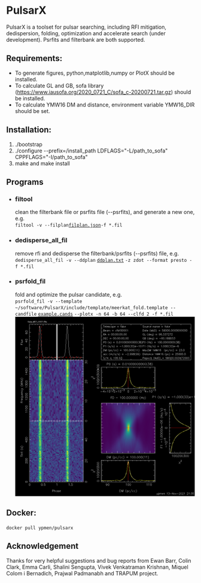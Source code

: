# PulsarX

PulsarX is a toolset for pulsar searching, including RFI mitigation, dedispersion, folding, optimization and accelerate search (under development). Psrfits and filterbank are both supported.

## Requirements:
- To generate figures, python,matplotlib,numpy or PlotX should be installed.
- To calculate GL and GB, sofa library (https://www.iausofa.org/2020_0721_C/sofa_c-20200721.tar.gz) should be installed.
- To calculate YMW16 DM and distance, environment variable YMW16_DIR should be set.

## Installation:
1) ./bootstrap
2) ./configure --prefix=/install\_path LDFLAGS="-L/path_to_sofa" CPPFLAGS="-I/path_to_sofa"
3) make and make install

## Programs

- ### filtool 
  clean the filterbank file or psrfits file (--psrfits), and generate a new one, e.g.\
  `filtool -v --filplan`[`filplan.json`](examples/filplan.json)`-f *.fil`
- ### dedisperse_all_fil
  remove rfi and dedisperse the filterbank/psrfits (--psrfits) file, e.g.\
  `dedisperse_all_fil -v --ddplan` [`ddplan.txt`](examples/ddplan.txt) `-z zdot --format presto -f *.fil`
- ### psrfold_fil
  fold and optimize the pulsar candidate, e.g.\
  `psrfold_fil -v --template ~/software/PulsarX/include/template/meerkat_fold.template --candfile` [`example.cands`](examples/example.cands) `--plotx -n 64 -b 64 --clfd 2 -f *.fil`
  ![](examples/example.png)

## Docker:
`docker pull ypmen/pulsarx`

## Acknowledgement
Thanks for very helpful suggestions and bug reports from Ewan Barr, Colin Clark, Emma Carli, Shalini Sengupta, Vivek Venkatraman Krishnan,  Miquel Colom i Bernadich, Prajwal Padmanabh and TRAPUM project.
